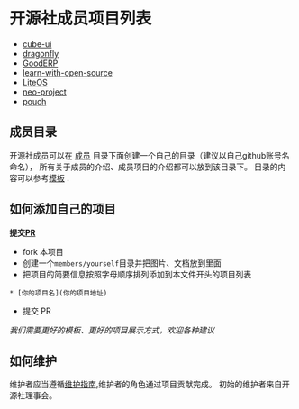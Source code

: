 # 开源社成员项目列表

* [cube-ui](https://github.com/didi/cube-ui)
* [dragonfly](https://github.com/alibaba/dragonfly)
* [GoodERP](https://github.com/osbzr/gooderp_addons)
* [learn-with-open-source](https://github.com/zhuangbiaowei/learn-with-open-source)
* [LiteOS](https://github.com/LITEOS/LiteOS_Kernel)
* [neo-project](https://github.com/neo-project)
* [pouch](https://github.com/alibaba/pouch)

## 成员目录

开源社成员可以在 [成员](members) 目录下面创建一个自己的目录（建议以自己github账号名命名），
所有关于成员的介绍、成员项目的介绍都可以放到该目录下。
目录的内容可以参考[模板](members/template) .

## 如何添加自己的项目

**提交[PR](https://github.com/kaiyuanshe/pulls)**
- fork 本项目
- 创建一个`members/yourself`目录并把图片、文档放到里面
- 把项目的简要信息按照字母顺序排列添加到本文件开头的项目列表
```
* [你的项目名](你的项目地址)
```
- 提交 PR

*我们需要更好的模板、更好的项目展示方式，欢迎各种建议*

## 如何维护

维护者应当遵循[维护指南](MAINTAINERS_GUIDE.md),维护者的角色通过项目贡献完成。
初始的维护者来自开源社理事会。
